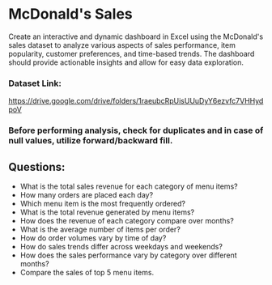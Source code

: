 # McDonald's Sales 

Create an interactive and dynamic dashboard in Excel using the McDonald's sales dataset to analyze various aspects of sales performance, 
item popularity, customer preferences, and time-based trends. The dashboard should provide actionable insights and allow for easy data exploration.

### Dataset Link:
https://drive.google.com/drive/folders/1raeubcRpUisUUuDyY6ezvfc7VHHydpoV

### Before performing analysis, check for duplicates and in case of null values, utilize forward/backward fill.


## Questions:
- What is the total sales revenue for each category of menu items?
- How many orders are placed each day?
- Which menu item is the most frequently ordered?
- What is the total revenue generated by menu items?
- How does the revenue of each category compare over months?
- What is the average number of items per order?
- How do order volumes vary by time of day?
- How do sales trends differ across weekdays and weekends?
- How does the sales performance vary by category over different months?
- Compare the sales of top 5 menu items.
